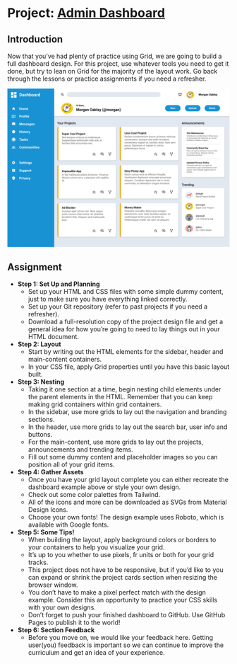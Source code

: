 # Project: [Admin Dashboard](https://www.theodinproject.com/lessons/intermediate-html-and-css-admin-dashboard "Link to the project")

## Introduction

Now that you’ve had plenty of practice using Grid, we are going to build a full dashboard design. For this project, use whatever tools you need to get it done, but try to lean on Grid for the majority of the layout work. Go back through the lessons or practice assignments if you need a refresher.

![](./assets/design/desktop.png)

## Assignment
- **Step 1: Set Up and Planning**
    - Set up your HTML and CSS files with some simple dummy content, just to make sure you have everything linked correctly.
    - Set up your Git repository (refer to past projects if you need a refresher).
    - Download a full-resolution copy of the project design file and get a general idea for how you’re going to need to lay things out in your HTML document.
- **Step 2: Layout**
    - Start by writing out the HTML elements for the sidebar, header and main-content containers.
    - In your CSS file, apply Grid properties until you have this basic layout built.
- **Step 3: Nesting**
    - Taking it one section at a time, begin nesting child elements under the parent elements in the HTML. Remember that you can keep making grid containers within grid containers.
    - In the sidebar, use more grids to lay out the navigation and branding sections.
    - In the header, use more grids to lay out the search bar, user info and buttons.
    - For the main-content, use more grids to lay out the projects, announcements and trending items.
    - Fill out some dummy content and placeholder images so you can position all of your grid items.
- **Step 4: Gather Assets**
    - Once you have your grid layout complete you can either recreate the dashboard example above or style your own design.
    - Check out some color palettes from Tailwind.
    - All of the icons and more can be downloaded as SVGs from Material Design Icons.
    - Choose your own fonts! The design example uses Roboto, which is available with Google fonts.
- **Step 5: Some Tips!**
    - When building the layout, apply background colors or borders to your containers to help you visualize your grid.
    - It’s up to you whether to use pixels, fr units or both for your grid tracks.
    - This project does not have to be responsive, but if you’d like to you can expand or shrink the project cards section when resizing the browser window.
    - You don’t have to make a pixel perfect match with the design example. Consider this an opportunity to practice your CSS skills with your own designs.
    - Don’t forget to push your finished dashboard to GitHub. Use GitHub Pages to publish it to the world!
- **Step 6: Section Feedback**
    - Before you move on, we would like your feedback here. Getting user(you) feedback is important so we can continue to improve the curriculum and get an idea of your experience.